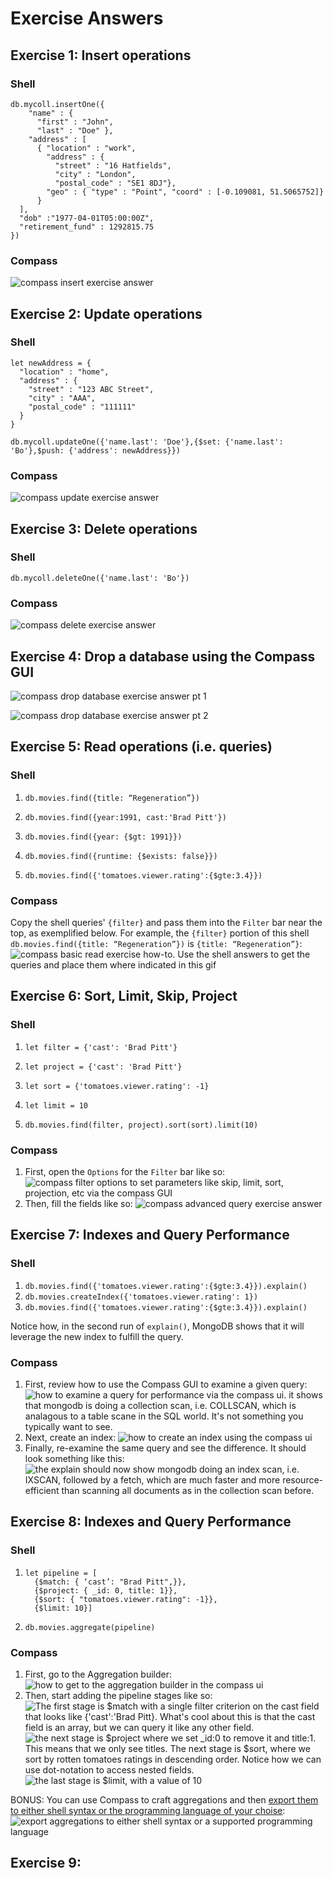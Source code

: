 # Exercise Answers

## **Exercise 1**: Insert operations
### Shell
```
db.mycoll.insertOne({
    "name" : {
      "first" : "John",
      "last" : "Doe" },
    "address" : [
      { "location" : "work",
        "address" : {
          "street" : "16 Hatfields",
          "city" : "London",
          "postal_code" : "SE1 8DJ"},
        "geo" : { "type" : "Point", "coord" : [-0.109081, 51.5065752]}
      }
  ],
  "dob" :"1977-04-01T05:00:00Z",
  "retirement_fund" : 1292815.75
})
```
### Compass
![compass insert exercise answer](https://github.com/nickgogan/MongoDBAtlasDeveloperDay/blob/main/compass%20and%20shell/images/Compass_InsertOne.png)

## **Exercise 2**: Update operations
### Shell
```
let newAddress = { 
  "location" : "home",
  "address" : {
    "street" : "123 ABC Street",
    "city" : "AAA",
    "postal_code" : "111111"
  }
}
```
```
db.mycoll.updateOne({'name.last': 'Doe'},{$set: {'name.last': 'Bo'},$push: {'address': newAddress}})
```
### Compass
![compass update exercise answer](https://github.com/nickgogan/MongoDBAtlasDeveloperDay/blob/main/compass%20and%20shell/images/Compass_UpdateOne.png)

## **Exercise 3**: Delete operations
### Shell
```
db.mycoll.deleteOne({'name.last': 'Bo'})
```
### Compass
![compass delete exercise answer](https://github.com/nickgogan/MongoDBAtlasDeveloperDay/blob/main/compass%20and%20shell/images/Compass_DeleteOne.png)

## **Exercise 4**: Drop a database using the Compass GUI

![compass drop database exercise answer pt 1](https://github.com/nickgogan/MongoDBAtlasDeveloperDay/blob/main/compass%20and%20shell/images/Compass_DropDB1.png)

![compass drop database exercise answer pt 2](https://github.com/nickgogan/MongoDBAtlasDeveloperDay/blob/main/compass%20and%20shell/images/Compass_DropDB2.png)

## **Exercise 5**: Read operations (i.e. queries)
### Shell
1. ```
   db.movies.find({title: “Regeneration”})
   ```
2. ```
   db.movies.find({year:1991, cast:'Brad Pitt'})
   ```
3. ```
   db.movies.find({year: {$gt: 1991}})
   ```
4. ```
   db.movies.find({runtime: {$exists: false}})
   ```
5. ```
   db.movies.find({'tomatoes.viewer.rating':{$gte:3.4}})
   ```
### Compass
Copy the shell queries' `{filter}` and pass them into the `Filter` bar near the top, as exemplified below. For example, the `{filter}` portion of this shell `db.movies.find({title: “Regeneration”})` is `{title: “Regeneration”}`:
![compass basic read exercise how-to. Use the shell answers to get the queries and place them where indicated in this gif](https://github.com/nickgogan/MongoDBAtlasDeveloperDay/blob/main/compass%20and%20shell/images/Compass_BasicFind.gif)

## **Exercise 6**: Sort, Limit, Skip, Project
### Shell
1. ```
   let filter = {'cast': 'Brad Pitt'}
   ```
2. ```
   let project = {'cast': 'Brad Pitt'}
   ```
3. ```
   let sort = {'tomatoes.viewer.rating': -1}
   ```
4. ```
   let limit = 10
   ```
5. ```
   db.movies.find(filter, project).sort(sort).limit(10)
   ```

### Compass
1. First, open the `Options` for the `Filter` bar like so:
![compass filter options to set parameters like skip, limit, sort, projection, etc via the compass GUI](https://github.com/nickgogan/MongoDBAtlasDeveloperDay/blob/main/compass%20and%20shell/images/Compass_QueryOptions.png)
2. Then, fill the fields like so:
![compass advanced query exercise answer](https://github.com/nickgogan/MongoDBAtlasDeveloperDay/blob/main/compass%20and%20shell/images/Compass_AdvancedQuery.png)

## **Exercise 7**: Indexes and Query Performance
### Shell
1. ```db.movies.find({'tomatoes.viewer.rating':{$gte:3.4}}).explain()```
2. ```db.movies.createIndex({'tomatoes.viewer.rating': 1})```
3. ```db.movies.find({'tomatoes.viewer.rating':{$gte:3.4}}).explain()```

Notice how, in the second run of `explain()`, MongoDB shows that it will leverage the new index to fulfill the query. 

### Compass
1. First, review how to use the Compass GUI to examine a given query:
![how to examine a query for performance via the compass ui. it shows that mongodb is doing a collection scan, i.e. COLLSCAN, which is analagous to a table scane in the SQL world. It's not something you typically want to see.](https://github.com/nickgogan/MongoDBAtlasDeveloperDay/blob/main/compass%20and%20shell/images/Compass_ExamineQueryBeforeIndex.gif)
1. Next, create an index:
![how to create an index using the compass ui](https://github.com/nickgogan/MongoDBAtlasDeveloperDay/blob/main/compass%20and%20shell/images/Compass_CreateIndex.gif)
1. Finally, re-examine the same query and see the difference. It should look something like this:
![the explain should now show mongodb doing an index scan, i.e. IXSCAN, followed by a fetch, which are much faster and more resource-efficient than scanning all documents as in the collection scan before.](https://github.com/nickgogan/MongoDBAtlasDeveloperDay/blob/main/compass%20and%20shell/images/Compass_ExamineQueryAfterIndex.gif)

## **Exercise 8**: Indexes and Query Performance
### Shell
1. ```
   let pipeline = [
     {$match: { ‘cast’: "Brad Pitt",}},
     {$project: { _id: 0, title: 1}},
     {$sort: { "tomatoes.viewer.rating": -1}},
     {$limit: 10}]
   ```

2. ```
   db.movies.aggregate(pipeline)
   ```
### Compass
1. First, go to the Aggregation builder:
![how to get to the aggregation builder in the compass ui](https://github.com/nickgogan/MongoDBAtlasDeveloperDay/blob/main/compass%20and%20shell/images/Compass_AggBuilder.png)
2. Then, start adding the pipeline stages like so:
![The first stage is $match with a single filter criterion on the cast field that looks like {'cast':'Brad Pitt}. What's cool about this is that the cast field is an array, but we can query it like any other field.](https://github.com/nickgogan/MongoDBAtlasDeveloperDay/blob/main/compass%20and%20shell/images/Compass_AdvancedFind1.png)
![the next stage is $project where we set _id:0 to remove it and title:1. This means that we only see titles. The next stage is $sort, where we sort by rotten tomatoes ratings in descending order. Notice how we can use dot-notation to access nested fields.](https://github.com/nickgogan/MongoDBAtlasDeveloperDay/blob/main/compass%20and%20shell/images/Compass_AdvancedFind2.png)
![the last stage is $limit, with a value of 10](https://github.com/nickgogan/MongoDBAtlasDeveloperDay/blob/main/compass%20and%20shell/images/Compass_AdvancedFind3.png)

BONUS: You can use Compass to craft aggregations and then [export them to either shell syntax or the programming language of your choise](https://www.mongodb.com/docs/compass/current/agg-pipeline-builder/export-pipeline-results/): 
![export aggregations to either shell syntax or a supported programming language](https://github.com/nickgogan/MongoDBAtlasDeveloperDay/blob/main/compass%20and%20shell/images/Compass_AggExport.png)

## **Exercise 9**: 